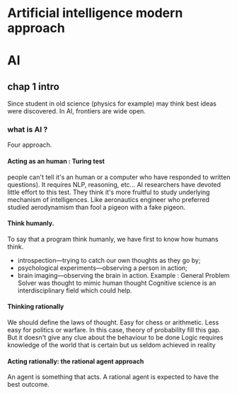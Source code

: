 # Artificial intelligence modern approach

# AI

## chap 1 intro
Since student in old science (physics for example) may think best ideas were discovered. In AI, frontiers are wide open.

### what is AI ?
Four approach. 

#### Acting as an human : Turing test 
people can't tell it's an human or a computer who have responded to written questions). It requires NLP, reasoning, etc...
AI researchers have devoted little effort to this test. They think it's more fruitful to study underlying mechanism of intelligences. Like aeronautics engineer who preferred studied aerodynamism than fool a pigeon with a fake pigeon.

#### Think humanly.   
To say that a program think humanly, we have first to know how humans think. 
- introspection—trying to catch our own thoughts as they go by;
- psychological experiments—observing a person in action;
- brain imaging—observing the brain in action.
Example : General Problem Solver was thought to mimic human thought
Cognitive science is an interdisciplinary field which could help. 

#### Thinking rationally
We should define the laws of thought. Easy for chess or arithmetic. Less easy for politics or warfare. In this case, theory of probability fill this gap. 
But it doesn't give any clue about the behaviour to be done
Logic requires knowledge of the world that is certain but us seldom achieved in reality 


#### Acting rationally: the rational agent approach
An agent is something that acts. A rational agent is expected to have the best outcome. 
